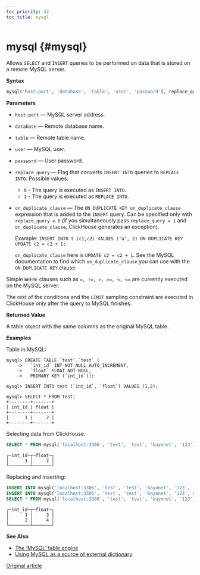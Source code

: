 ```yaml
---
toc_priority: 42
toc_title: mysql
---
```


# mysql {#mysql}

Allows `SELECT` and `INSERT` queries to be performed on data that is stored on a remote MySQL server.

**Syntax**

``` sql
mysql('host:port', 'database', 'table', 'user', 'password'[, replace_query, 'on_duplicate_clause'])
```

**Parameters**

-   `host:port` — MySQL server address.

-   `database` — Remote database name.

-   `table` — Remote table name.

-   `user` — MySQL user.

-   `password` — User password.

-   `replace_query` — Flag that converts `INSERT INTO` queries to `REPLACE INTO`. Possible values:
    - `0` - The query is executed as `INSERT INTO`.
    - `1` - The query is executed as `REPLACE INTO`.

-   `on_duplicate_clause` — The `ON DUPLICATE KEY on_duplicate_clause` expression that is added to the `INSERT` query. Can be specified only with `replace_query = 0` (if you simultaneously pass `replace_query = 1` and `on_duplicate_clause`, ClickHouse generates an exception).

    Example: `INSERT INTO t (c1,c2) VALUES ('a', 2) ON DUPLICATE KEY UPDATE c2 = c2 + 1;`

    `on_duplicate_clause` here is `UPDATE c2 = c2 + 1`. See the MySQL documentation to find which `on_duplicate_clause` you can use with the `ON DUPLICATE KEY` clause.

Simple `WHERE` clauses such as `=, !=, >, >=, <, <=` are currently executed on the MySQL server.

The rest of the conditions and the `LIMIT` sampling constraint are executed in ClickHouse only after the query to MySQL finishes.

**Returned Value**

A table object with the same columns as the original MySQL table.

**Examples**

Table in MySQL:

``` text
mysql> CREATE TABLE `test`.`test` (
    ->   `int_id` INT NOT NULL AUTO_INCREMENT,
    ->   `float` FLOAT NOT NULL,
    ->   PRIMARY KEY (`int_id`));

mysql> INSERT INTO test (`int_id`, `float`) VALUES (1,2);

mysql> SELECT * FROM test;
+--------+-------+
| int_id | float |
+--------+-------+
|      1 |     2 |
+--------+-------+
```

Selecting data from ClickHouse:

``` sql
SELECT * FROM mysql('localhost:3306', 'test', 'test', 'bayonet', '123');
```

``` text
┌─int_id─┬─float─┐
│      1 │     2 │
└────────┴───────┘
```

Replacing and inserting:

```sql
INSERT INTO mysql('localhost:3306', 'test', 'test', 'bayonet', '123', 1) ('int_id', 'float') VALUES (1, 3);
INSERT INTO mysql('localhost:3306', 'test', 'test', 'bayonet', '123', 0, 'UPDATE int_id = int_id + 1') ('int_id', 'float') VALUES (1, 4);
SELECT * FROM mysql('localhost:3306', 'test', 'test', 'bayonet', '123');
```

``` text
┌─int_id─┬─float─┐
│      1 │     3 │
│      2 │     4 │
└────────┴───────┘
```

**See Also**

-   [The ‘MySQL’ table engine](../../engines/table-engines/integrations/mysql.md)
-   [Using MySQL as a source of external dictionary](../../sql-reference/dictionaries/external-dictionaries/external-dicts-dict-sources.md#dicts-external_dicts_dict_sources-mysql)

[Original article](https://clickhouse.tech/docs/en/sql-reference/table_functions/mysql/) <!--hide-->
